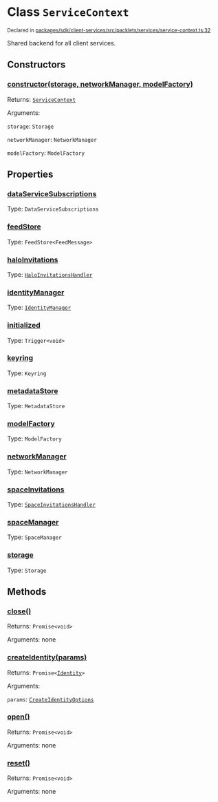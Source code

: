# Class `ServiceContext`
<sub>Declared in [packages/sdk/client-services/src/packlets/services/service-context.ts:32](https://github.com/dxos/protocols/blob/main/packages/sdk/client-services/src/packlets/services/service-context.ts#L32)</sub>


Shared backend for all client services.

## Constructors
### [constructor(storage, networkManager, modelFactory)](https://github.com/dxos/protocols/blob/main/packages/sdk/client-services/src/packlets/services/service-context.ts#L46)


Returns: <code>[ServiceContext](/api/@dxos/client-services/classes/ServiceContext)</code>

Arguments: 

`storage`: <code>Storage</code>

`networkManager`: <code>NetworkManager</code>

`modelFactory`: <code>ModelFactory</code>

## Properties
### [dataServiceSubscriptions](https://github.com/dxos/protocols/blob/main/packages/sdk/client-services/src/packlets/services/service-context.ts#L34)
Type: <code>DataServiceSubscriptions</code>
### [feedStore](https://github.com/dxos/protocols/blob/main/packages/sdk/client-services/src/packlets/services/service-context.ts#L36)
Type: <code>FeedStore&lt;FeedMessage&gt;</code>
### [haloInvitations](https://github.com/dxos/protocols/blob/main/packages/sdk/client-services/src/packlets/services/service-context.ts#L39)
Type: <code>[HaloInvitationsHandler](/api/@dxos/client-services/classes/HaloInvitationsHandler)</code>
### [identityManager](https://github.com/dxos/protocols/blob/main/packages/sdk/client-services/src/packlets/services/service-context.ts#L38)
Type: <code>[IdentityManager](/api/@dxos/client-services/classes/IdentityManager)</code>
### [initialized](https://github.com/dxos/protocols/blob/main/packages/sdk/client-services/src/packlets/services/service-context.ts#L33)
Type: <code>Trigger&lt;void&gt;</code>
### [keyring](https://github.com/dxos/protocols/blob/main/packages/sdk/client-services/src/packlets/services/service-context.ts#L37)
Type: <code>Keyring</code>
### [metadataStore](https://github.com/dxos/protocols/blob/main/packages/sdk/client-services/src/packlets/services/service-context.ts#L35)
Type: <code>MetadataStore</code>
### [modelFactory](https://github.com/dxos/protocols/blob/main/packages/sdk/client-services/src/packlets/services/service-context.ts#L49)
Type: <code>ModelFactory</code>
### [networkManager](https://github.com/dxos/protocols/blob/main/packages/sdk/client-services/src/packlets/services/service-context.ts#L48)
Type: <code>NetworkManager</code>
### [spaceInvitations](https://github.com/dxos/protocols/blob/main/packages/sdk/client-services/src/packlets/services/service-context.ts#L43)
Type: <code>[SpaceInvitationsHandler](/api/@dxos/client-services/classes/SpaceInvitationsHandler)</code>
### [spaceManager](https://github.com/dxos/protocols/blob/main/packages/sdk/client-services/src/packlets/services/service-context.ts#L42)
Type: <code>SpaceManager</code>
### [storage](https://github.com/dxos/protocols/blob/main/packages/sdk/client-services/src/packlets/services/service-context.ts#L47)
Type: <code>Storage</code>

## Methods
### [close()](https://github.com/dxos/protocols/blob/main/packages/sdk/client-services/src/packlets/services/service-context.ts#L86)


Returns: <code>Promise&lt;void&gt;</code>

Arguments: none
### [createIdentity(params)](https://github.com/dxos/protocols/blob/main/packages/sdk/client-services/src/packlets/services/service-context.ts#L103)


Returns: <code>Promise&lt;[Identity](/api/@dxos/client-services/classes/Identity)&gt;</code>

Arguments: 

`params`: <code>[CreateIdentityOptions](/api/@dxos/client-services/types/CreateIdentityOptions)</code>
### [open()](https://github.com/dxos/protocols/blob/main/packages/sdk/client-services/src/packlets/services/service-context.ts#L77)


Returns: <code>Promise&lt;void&gt;</code>

Arguments: none
### [reset()](https://github.com/dxos/protocols/blob/main/packages/sdk/client-services/src/packlets/services/service-context.ts#L96)


Returns: <code>Promise&lt;void&gt;</code>

Arguments: none